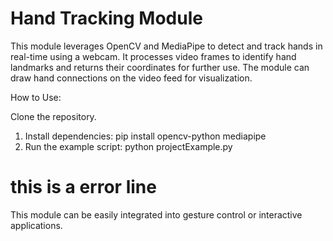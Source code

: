 # Hand Tracking Module
This module leverages OpenCV and MediaPipe to detect and track hands in real-time using a webcam. It processes video frames to identify hand landmarks and returns their coordinates for further use. The module can draw hand connections on the video feed for visualization.

How to Use:

Clone the repository.
1) Install dependencies:
   pip install opencv-python mediapipe
2) Run the example script:
   python projectExample.py

# this is a error line

This module can be easily integrated into gesture control or interactive applications.
